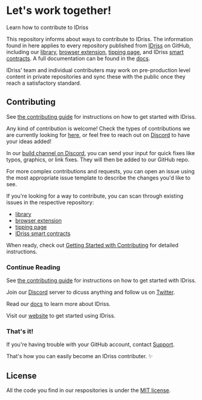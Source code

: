 # Let's work together!
Learn how to contribute to IDriss

This repository informs about ways to contribute to IDriss. The information found in here applies to every repository published from [IDriss](https://github.com/idriss-crypto) on GitHub, including our [library](https://github.com/idriss-crypto/ts-library), [browser extension](https://github.com/idriss-crypto/browser-extensions), [tipping page](https://github.com/idriss-crypto/tipping-page), and IDriss [smart contracts](https://github.com/idriss-crypto/contracts). A full documentation can be found in the [docs](https://docs.idriss.xyz/).

IDriss' team and individual contributers may work on pre-production level content in private repositories and sync these with the public once they reach a satisfactory standard.


## Contributing

See [the contributing guide](https://github.com/idriss-crypto/contribution-guide/blob/main/CONTRIBUTE.md) for instructions on how to get started with IDriss. 

Any kind of contribution is welcome! Check the types of contributions we are currently looking for [here](), or feel free to reach out on [Discord](https://discord.gg/RJhJKamjw5) to have your ideas added!

In our [build channel on Discord](https://discord.gg/CWBfy3CdMg), you can send your input for quick fixes like typos, graphics, or link fixes. They will then be added to our GitHub repo.

For more complex contributions and requests, you can open an issue using the most appropriate issue template to describe the changes you'd like to see.

If you're looking for a way to contribute, you can scan through existing issues in the respective repository:
- [library](https://github.com/idriss-crypto/ts-library/issues)
- [browser extension](https://github.com/idriss-crypto/browser-extensions/issues)
- [tipping page](https://github.com/idriss-crypto/tipping-page/issues)
- [IDriss smart contracts](https://github.com/idriss-crypto/contracts/issues)

When ready, check out [Getting Started with Contributing](https://github.com/idriss-crypto/contribution-guide/blob/main/CONTRIBUTE.md) for detailed instructions.

### Continue Reading

See [the contributing guide](CONTRIBUTING.md) for instructions on how to get started with IDriss. 

Join our [Discord](https://discord.gg/RJhJKamjw5) server to dicuss anything and follow us on [Twitter](https://twitter.com/IDriss_xyz).

Read our [docs](https://docs.idriss.xyz/) to learn more about IDriss.

Visit our [website](https://www.idriss.xyz/) to get started using IDriss.

### That's it!

If you're having trouble with your GitHub account, contact [Support](https://support.github.com/contact).

That's how you can easily become an IDriss contributer. :sparkles:


## License

All the code you find in our respositories is under the [MIT license](LICENSE-CODE).
